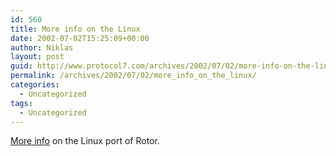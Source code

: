 ```yaml
---
id: 560
title: More info on the Linux
date: 2002-07-02T15:25:09+00:00
author: Niklas
layout: post
guid: http://www.protocol7.com/archives/2002/07/02/more-info-on-the-linux/
permalink: /archives/2002/07/02/more_info_on_the_linux/
categories:
  - Uncategorized
tags:
  - Uncategorized
---
```

<div class='microid-f682a85f7c0b2aa13e371e69cbabff4384b829cb'>
  <p>
    <a href="http://www.oreillynet.com/pub/a/dotnet/2002/07/01/rotorlinux.html">More info</a> on the Linux port of Rotor.
  </p>
</div>